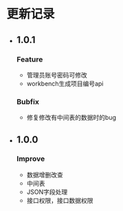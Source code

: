 # 更新记录
- ## 1.0.1
  ### Feature
  - 管理员账号密码可修改
  - workbench生成项目编号api
  ### Bubfix
  - 修复修改有中间表的数据时的bug

- ## 1.0.0
  ### Improve
  - 数据增删改查
  - 中间表
  - JSON字段处理
  - 接口权限，接口数据权限